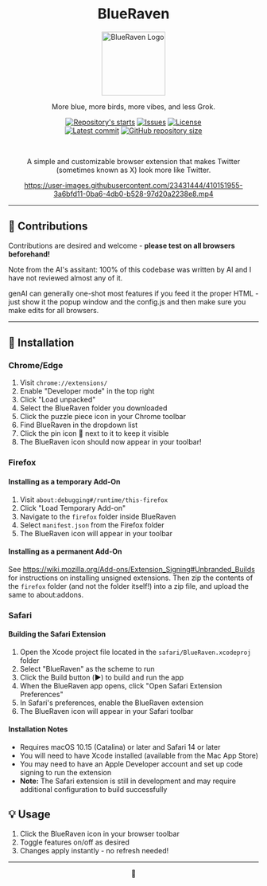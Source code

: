 <h1 align="center">BlueRaven</h1>

<div align="center">
<img src="icon.png" alt="BlueRaven Logo" width="128" height="128">

More blue, more birds, more vibes, and less Grok.
<p>
    <a href="https://github.com/Nearcyan/BlueRaven/stargazers"
        ><img
            src="https://img.shields.io/github/stars/Nearcyan/BlueRaven?colorA=2c2837&colorB=c9cbff&style=for-the-badge&logo=starship style=flat-square"
            alt="Repository's starts"
    /></a>
    <a href="https://github.com/Nearcyan/BlueRaven/issues"
        ><img
            src="https://img.shields.io/github/issues-raw/Nearcyan/BlueRaven?colorA=2c2837&colorB=f2cdcd&style=for-the-badge&logo=starship style=flat-square"
            alt="Issues"
    /></a>
    <a href="https://github.com/Nearcyan/BlueRaven/blob/main/LICENSE"
        ><img
            src="https://img.shields.io/github/license/Nearcyan/BlueRaven?colorA=2c2837&colorB=b5e8e0&style=for-the-badge&logo=starship style=flat-square"
            alt="License"
    /></a><br />
    <a href="https://github.com/Nearcyan/BlueRaven/commits/main"
        ><img
            src="https://img.shields.io/github/last-commit/Nearcyan/BlueRaven/main?colorA=2c2837&colorB=ddb6f2&style=for-the-badge&logo=starship style=flat-square"
            alt="Latest commit"
    /></a>
    <a href="https://github.com/Nearcyan/BlueRaven"
        ><img
            src="https://img.shields.io/github/repo-size/Nearcyan/BlueRaven?colorA=2c2837&colorB=89DCEB&style=for-the-badge&logo=starship style=flat-square"
            alt="GitHub repository size"
    /></a>
</p>

<br>

<p align="center">
A simple and customizable browser extension that makes Twitter (sometimes known as X) look more like Twitter.

</p>

https://user-images.githubusercontent.com/23431444/410151955-3a6bfd11-0ba6-4db0-b528-97d20a2238e8.mp4
</div>

---

## 👥 Contributions

Contributions are desired and welcome - **please test on all browsers beforehand!**

Note from the AI's assitant: 100% of this codebase was written by AI and I have not reviewed almost any of it.

genAI can generally one-shot most features if you feed it the proper HTML - just show it the popup window and the config.js and then make sure you make edits for all browsers.

---

## 🚀 Installation

### Chrome/Edge
1. Visit `chrome://extensions/`
2. Enable "Developer mode" in the top right
3. Click "Load unpacked"
4. Select the BlueRaven folder you downloaded
5. Click the puzzle piece icon in your Chrome toolbar
6. Find BlueRaven in the dropdown list
7. Click the pin icon 📌 next to it to keep it visible
8. The BlueRaven icon should now appear in your toolbar!

### Firefox
#### Installing as a temporary Add-On
1. Visit `about:debugging#/runtime/this-firefox`
2. Click "Load Temporary Add-on"
3. Navigate to the `firefox` folder inside BlueRaven
4. Select `manifest.json` from the Firefox folder
5. The BlueRaven icon will appear in your toolbar

#### Installing as a permanent Add-On
See https://wiki.mozilla.org/Add-ons/Extension_Signing#Unbranded_Builds for instructions on installing unsigned extensions.  Then zip the contents of the `firefox` folder (and not the folder itself!) into a zip file, and upload the same to about:addons.

### Safari
#### Building the Safari Extension
1. Open the Xcode project file located in the `safari/BlueRaven.xcodeproj` folder
2. Select "BlueRaven" as the scheme to run
3. Click the Build button (▶️) to build and run the app
4. When the BlueRaven app opens, click "Open Safari Extension Preferences"
5. In Safari's preferences, enable the BlueRaven extension
6. The BlueRaven icon will appear in your Safari toolbar

#### Installation Notes
- Requires macOS 10.15 (Catalina) or later and Safari 14 or later
- You will need to have Xcode installed (available from the Mac App Store)
- You may need to have an Apple Developer account and set up code signing to run the extension
- **Note:** The Safari extension is still in development and may require additional configuration to build successfully

## 💡 Usage
1. Click the BlueRaven icon in your browser toolbar
2. Toggle features on/off as desired
3. Changes apply instantly - no refresh needed!

---

<div align="center">
🩵
</div>
